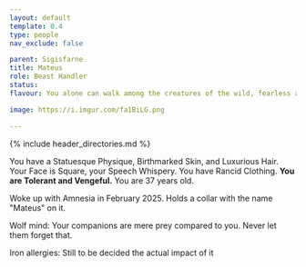 ```yaml
---
layout: default
template: 0.4
type: people
nav_exclude: false

parent: Sigisfarne
title: Mateus
role: Beast Handler
status: 
flavour: You alone can walk among the creatures of the wild, fearless and in control. You share a connection with animals that others can only dream of... so long as you don't become their snack.

image: https://i.imgur.com/fa1BiLG.png

---
```


{% include header_directories.md %}

You have a Statuesque Physique, Birthmarked Skin, and Luxurious Hair. Your Face is Square, your Speech Whispery. You have Rancid Clothing. **You are Tolerant and Vengeful.** You are 37 years old.

Woke up with Amnesia in February 2025. Holds a collar with the name "Mateus" on it.

Wolf mind: Your companions are mere prey compared to you. Never let them forget that.

Iron allergies: Still to be decided the actual impact of it
